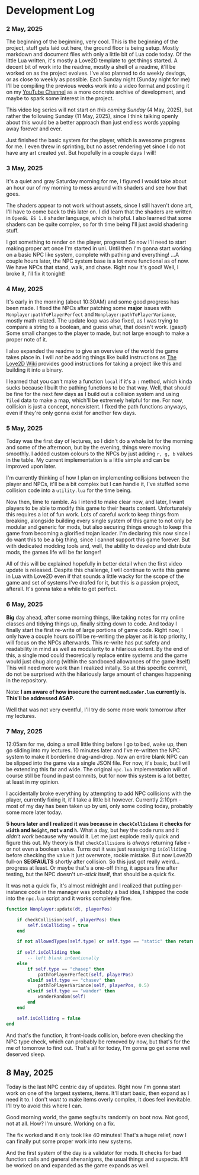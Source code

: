 # Development Log
<!-- A day-to-day log of my existence as this is developed -->

### 2 May, 2025

The beginning of the beginning, very cool. This is the beginning of the project, stuff gets laid out here, the ground floor is being setup. Mostly markdown and document files with only a little bit of Lua code today. Of the little Lua written, it's mostly a Love2D template to get things started. A decent bit of work into the readme, mostly a shell of a readme, it'll be worked on as the project evolves. I've also planned to do weekly devlogs, or as close to weekly as possible. Each Sunday night (Sunday night for me) I'll be compiling the previous weeks work into a video format and posting it on my [YouTube Channel]() as a more concrete archive of development, and maybe to spark some interest in the project.

This video log series will not start on *this coming Sunday* (4 May, 2025), but rather the following Sunday (11 May, 2025), since I think talking openly about this would be a better approach than just endless words yapping away forever and ever.

Just finished the basic system for the player, which is awesome progress for me. I even threw in sprinting, but no asset rendering yet since I do not have any art created yet. But hopefully in a couple days I will!

### 3 May, 2025

It's a quiet and gray Saturday morning for me, I figured I would take about an hour our of my morning to mess around with shaders and see how that goes.

The shaders appear to not work without assets, since I still haven't done art, I'll have to come back to this later on. I did learn that the shaders are written in `OpenGL ES 1.0` shader language, which is helpful. I also learned that some shaders can be quite complex, so for th time being I'll just avoid shadering stuff.

I got something to render on the player, progress! So now I'll need to start making proper art once I'm started in uni. Until then I'm gonna start working on a basic NPC like system, complete with pathing and everything! ...A couple hours later, the NPC system base is a lot more functional as of now. We have NPCs that stand, walk, and chase. Right now it's good! Well, I broke it, I'll fix it tonight!

### 4 May, 2025

It's early in the morning (about 10:30AM) and some good progress has been made. I fixed the NPCs after patching some **major** issues with `Nonplayer:pathToPlayerPerfect` and `Nonplayer:pathToPlayerVariance`, mostly math related. The update loop was also fixed, as I was trying to compare a string to a boolean, and guess what, that doesn't work. (gasp!) Some small changes to the player to made, but not large enough to make a proper note of it.

I also expanded the readme to give an overview of the world the game takes place in. I will *not* be adding things like build instructions as [The Love2D Wiki](https://love2d.org/wiki) provides good instructions for taking a project like this and building it into a binary.

I learned that you can't make a function `local` if it's a `:` method, which kinda sucks because I built the pathing functions to be that way. Well, that should be fine for the next few days as I build out a collision system and using `Tiled` data to make a map, which'll be extremely helpful for me. For now, collision is just a concept, nonexistent. I fixed the path functions anyways, even if they're only gonna exist for another few days.

### 5 May, 2025

Today was the first day of lectures, so I didn't do a whole lot for the morning and some of the afternoon, but by the evening, things were moving smoothly. I added custom colours to the NPCs by just adding `r, g, b` values in the table. My current implementation is a little simple and can be improved upon later.

I'm currently thinking of how I plan on implementing collisions between the player and NPCs, it'll be a bit complex but I can handle it, I've stuffed some collision code into a `utility.lua` for the time being.

Now then, time to ramble. As I intend to make clear now, and later, I want players to be able to modify this game to their hearts content. Unfortunately this requires a lot of fun work. Lots of careful work to keep things from breaking, alongside building every single system of this game to not only be modular and generic for mods, but also securing things enough to keep this game from becoming a glorified trojan loader. I'm declaring this now since I do want this to be a big thing, since I cannot support this game forever. But with dedicated modding tools and, well, the ability to develop and distribute mods, the games life will be far longer!

All of this will be explained hopefully in better detail when the first video update is released. Despite this challenge, I will continue to write this game in Lua with Love2D even if that sounds a little wacky for the scope of the game and set of systems I've drafed for it, but this is a passion project, afterall. It's gonna take a while to get perfect.

### 6 May, 2025

**Big** day ahead, after some morning things, like taking notes for my online classes and tidying things up, finally sitting down to code. And today I finally start the first re-write of large portions of game code. Right now, I only have a couple hours so I'll be re-writing the player as it is top priority, I will focus on the NPCs afterwards. This re-write has put safety and readability in mind as well as modularity to a hilarious extent. By the end of this, a single mod could theoretically replace entire systems and the game would just chug along (within the sandboxed allowances of the game itself) This will need more work than I realized initally. So at this specific commit, do not be surprised with the hilariously large amount of changes happening in the repository.

Note: **I am aware of how insecure the current `modLoader.lua` currently is. This'll be addressed ASAP.**

Well that was not very eventful, I'll try do some more work tomorrow after my lectures.

### 7 May, 2025

12:05am for me, doing a small little thing before I go to bed, wake up, then go sliding into my lectures. 10 minutes later and I've re-written the NPC system to make it borderline drag-and-drop. Now an entire blank NPC can be slipped into the game via a single JSON file. For now, it's basic, but I will be extending this far and wide. The original `npc.lua` implementation will of course still be found in past commits, but for now this system is a lot better, at least in my opinion.

I accidentally broke everything by attempting to add NPC collisions with the player, currently fixing it, it'll take a little bit however. Currently 2:10pm - most of my day has been taken up by uni, only some coding today, probably some more later today.

**5 hours later and I realized it was because in `checkCollisions` it checks for `width` and `height`, not `w` and `h`.** What a day, but hey the code runs and it *didn't work* because why would it. Let me just explode really quick and figure this out. My theory is that `checkCollisions` is *always* returning false - or not even a boolean value. Turns out it was just reassigning `isColliding` before checking the value it just overwrote, rookie mistake. But now Love2D full-on **SEGFAULTS** shortly after collision. So this just got really weird... progress at least. Or maybe that's a one-off thing, it appears fine after testing, but the NPC doesn't *un-stick* itself, that should be a quick fix.

It was not a quick fix, it's almost midnight and I realized that putting per-instance code in the manager was probably a bad idea, I shipped the code into the `npc.lua` script and it works completely fine.

```lua
function Nonplayer:update(dt, playerPos)

    if checkCollision(self, playerPos) then
        self.isColliding = true
    end

    if not allowedTypes[self.type] or self.type == "static" then return end
    
    if self.isColliding then
        -- left blank intentionally
    else
        if self.type == "chasep" then
            pathToPlayerPerfect(self, playerPos)
        elseif self.type == "chasev" then
            pathToPlayerVariance(self, playerPos, 0.5)
        elseif self.type == "wander" then
            wanderRandom(self)
        end
    end

    self.isColliding = false
end
```

And that's the function, it front-loads collision, before even checking the NPC type check, which can probably be removed by now, but that's for the me of tomorrow to find out. That's all for today, I'm gonna go get some well deserved sleep.

## 8 May, 2025

Today is the last NPC centric day of updates. Right now I'm gonna start work on one of the largest systems, items. It'll start basic, then expand as I need it to. I don't *want* to make items overly complex, it does feel inevitable. I'll try to avoid this where I can.

Good morning world, the game segfaults randomly on boot now. Not good, not at all. How? I'm unsure. Working on a fix.

The fix worked and it only took like 40 minutes! That's a huge relief, now I can finally put some proper work into new systems.

And the first system of the day is a validator for mods. It checks for bad function calls and general shenanigans, the usual things and suspects. It'll be worked on and expanded as the game expands as well.